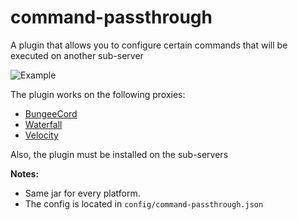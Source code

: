# command-passthrough

A plugin that allows you to configure certain commands that will be executed on another sub-server

![Example](https://i.imgur.com/x83poAD.png)

The plugin works on the following proxies:

- [BungeeCord](https://www.spigotmc.org/wiki/bungeecord/)
- [Waterfall](https://papermc.io/downloads#Waterfall)
- [Velocity](https://papermc.io/downloads#Velocity)

Also, the plugin must be installed on the sub-servers

**Notes:** 

* Same jar for every platform.
* The config is located in `config/command-passthrough.json`

